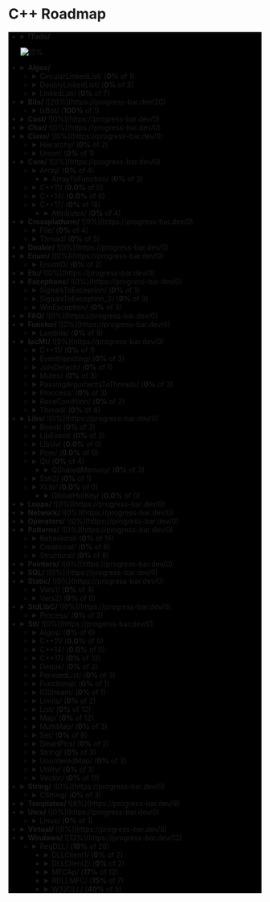 # C++ Roadmap

<div style="background-color:black">

* <details close>
  <summary><b>!Todo/</b></summary>

    * ❌ RSDN.txt
    * ❌ C++ questions.txt

  </details>

  ![10%](https://progress-bar.dev/10)
* <details close>
  <summary><b>Algos/</b></summary>

    * ❌ Algoritms.txt

  </details>

  * <details close>
    <summary>CircularLinkedList/ (<b>0%</b> of 1)</summary>

      * ❌ CircularLinkedList.cpp

    </details>

  * <details close>
    <summary>DoublyLinkedList/ (<b>0%</b> of 3)</summary>

      * ❌ DoubleLinkedListDeletion.cpp
      * ❌ DoubleLinkedListInsertion.cpp
      * ❌ DoubleLinkedList.cpp

    </details>

  * <details close>
    <summary>LinkedList/ (<b>0%</b> of 7)</summary>

      * ❌ LinkedListInsertion.cpp
      * ❌ DetectLoopInLinkedList.cpp
      * ❌ SortedMergeOfTwoLinkedList.cpp
      * ❌ ReverseALinkedList.cpp
      * ❌ LinkedListDeletion.cpp
      * ❌ PrintNthNodeFromTheEndOfLinkedList.cpp
      * ❌ LinkedListSearchForANode.cpp

    </details>

* <details close>
  <summary><b>Bits/</b> ![20%](https://progress-bar.dev/20)</summary>

    * ❌ BitMask2.cpp
    * ❌ BitMask.cpp
    * ❌ bitset.cpp
    * ❌ BuffToint.cpp

  </details>

  * <details close>
    <summary>IsBot/ (<b>100%</b> of 1)</summary>

      * ✅ `main_BlackList.cpp`

    </details>

* <details close>
  <summary><b>Cast/</b> ![0%](https://progress-bar.dev/0)</summary>

    * ❌ ReinterpretCast.cpp
    * ❌ Casts.cpp
    * ❌ BoolCast.cpp

  </details>

* <details close>
  <summary><b>Char/</b> ![0%](https://progress-bar.dev/0)</summary>

    * ❌ IntToChar.cpp
    * ❌ Escape.cpp

  </details>

* <details close>
  <summary><b>Class/</b> ![0%](https://progress-bar.dev/0)</summary>

    * ❌ MethodWithoutBody.cpp
    * ❌ InitConstructor.cpp
    * ❌ InheritanceFunctions.cpp
    * ❌ ConstructOrder.cpp
    * ❌ CopyConstructor1.cpp
    * ❌ EmptyStructSizeOf.cpp
    * ❌ SizeOfClass.cpp
    * ❌ CallMethod.cpp
    * ❌ InitOrder.cpp
    * ❌ CpoyConstructor2.cpp
    * ❌ QuotedString.java
    * ❌ FriendClass.cpp
    * ❌ CondtructorOrder.cpp

  </details>

  * <details close>
    <summary>Hierarchy/ (<b>0%</b> of 2)</summary>

      * ❌ Hierarchy.cpp
      * ❌ Proxy.cpp

    </details>

  * <details close>
    <summary>Union/ (<b>0%</b> of 1)</summary>

      * ❌ Union.cpp

    </details>

* <details close>
  <summary><b>Core/</b> ![0%](https://progress-bar.dev/0)</summary>

    * ❌ LvalueRvalue.cpp
    * ❌ Explicit.cpp
    * ❌ GoTo.cpp
    * ❌ ReturnBool.cpp
    * ❌ NamespaceOperator.cpp
    * ❌ MoveRef.cpp
    * ❌ ConstructNew.cpp
    * ❌ OperatorsNewDelete.cpp
    * ❌ PlacementNew.cpp
    * ❌ InitMembers.cpp
    * ❌ VariableArguments.cpp
    * ❌ InlineFunction.cpp
    * ❌ TypeNames.cpp
    * ❌ Move.cpp
    * ❌ ZeroDivision.cpp
    * ❌ ValueInitialization.cpp
    * ❌ TypeSizes.cpp
    * ❌ SwitchString.cpp
    * ❌ InitVars.cpp

  </details>

  * <details close>
    <summary>Array/ (<b>0%</b> of 4)</summary>

      * ❌ ArraySize.cpp

    </details>

    * <details close>
      <summary>ArrayToFunction/ (<b>0%</b> of 3)</summary>

        * ❌ ArrayToFunction3.cpp
        * ❌ ArrayToFunction1.cpp
        * ❌ ArrayToFunction2.cpp

      </details>

  * <details close>
    <summary>C++11/ (<b>0.0%</b> of 0)</summary>


    </details>

  * <details close>
    <summary>C++14/ (<b>0.0%</b> of 0)</summary>


    </details>

  * <details close>
    <summary>C++17/ (<b>0%</b> of 18)</summary>

      * ❌ TemplateAutoParam.cpp
      * ❌ StructuredBindings.cpp
      * ❌ NestedNamespaces.cpp
      * ❌ LambdaThisByValue.cpp
      * ❌ EnumListInitialization.cpp
      * ❌ StructuredBindingsRef.cpp
      * ❌ ConstexprIf.cpp
      * ❌ BracedInitList.cpp
      * ❌ ConstexprLambda.cpp
      * ❌ FoldExpressions.cpp
      * ❌ InlineVars.cpp
      * ❌ TemplateArgDeduction.cpp
      * ❌ SelectionVarInitializer.cpp
      * ❌ Utf8CharLiterals.cpp

    </details>

    * <details close>
      <summary>Attributes/ (<b>0%</b> of 4)</summary>

        * ❌ maybe_unused.cpp
        * ❌ Sample1.cpp
        * ❌ fallthrough.cpp
        * ❌ nodiscard.cpp

      </details>

* <details close>
  <summary><b>Crossplatform/</b> ![0%](https://progress-bar.dev/0)</summary>


  </details>

  * <details close>
    <summary>File/ (<b>0%</b> of 4)</summary>

      * ❌ FileRouter.inl
      * ❌ File_old.h
      * ❌ FileRouter.h
      * ❌ File.h

    </details>

  * <details close>
    <summary>Thread/ (<b>0%</b> of 5)</summary>

      * ❌ IThreadImpl_win.h
      * ❌ Thread.h
      * ❌ Thread_old.h
      * ❌ IThreadImpl_posix.h
      * ❌ IThreadImpl.h

    </details>

* <details close>
  <summary><b>Double/</b> ![0%](https://progress-bar.dev/0)</summary>

    * ❌ IntDoubleCompare.cpp
    * ❌ DoubleCast.cpp
    * ❌ DoubleCompare.cpp
    * ❌ IsGreater.cpp

  </details>

* <details close>
  <summary><b>Enum/</b> ![0%](https://progress-bar.dev/0)</summary>

    * ❌ SafeEnum.cpp
    * ❌ SizeOf.cpp
    * ❌ ForEnum.cpp
    * ❌ CodeStyle.cpp

  </details>

  * <details close>
    <summary>EnumIO/ (<b>0%</b> of 2)</summary>

      * ❌ EnumIO.h
      * ❌ EnumIO_test.cpp

    </details>

* <details close>
  <summary><b>Etc/</b> ![0%](https://progress-bar.dev/0)</summary>

    * ❌ VarVisibility.cpp
    * ❌ Random.cpp
    * ❌ GlobalVar2.cpp
    * ❌ DecIncInt.cpp
    * ❌ GlobalVar1.cpp
    * ❌ UnicodeAnsi.cpp
    * ❌ SizeofUnicodes.cpp
    * ❌ FunctionDefinition.cpp

  </details>

* <details close>
  <summary><b>Exceptions/</b> ![0%](https://progress-bar.dev/0)</summary>

    * ❌ Try.cpp
    * ❌ Exception2.cpp
    * ❌ Exception3.cpp

  </details>

  * <details close>
    <summary>SignalsToException/ (<b>0%</b> of 1)</summary>

      * ❌ SignalsToException.cpp

    </details>

  * <details close>
    <summary>SignalsToException_2/ (<b>0%</b> of 3)</summary>

      * ❌ SignalHandler.h
      * ❌ SignalHandler.inl
      * ❌ SignalsToException_2.cpp

    </details>

  * <details close>
    <summary>WinException/ (<b>0%</b> of 3)</summary>

      * ❌ CxWinException.cpp
      * ❌ WinException.cpp
      * ❌ CxWinException.h

    </details>

* <details close>
  <summary><b>FAQ/</b> ![0%](https://progress-bar.dev/0)</summary>

    * ❌ FAQ.txt

  </details>

* <details close>
  <summary><b>Functor/</b> ![0%](https://progress-bar.dev/0)</summary>

    * ❌ FunctorExample4.cpp
    * ❌ FunctorExample1.cpp
    * ❌ FunctorExample2.cpp
    * ❌ NativeFunction.cpp
    * ❌ Functor.cpp
    * ❌ FunctorTarget.cpp
    * ❌ FunctorExample3.cpp
    * ❌ StaticFunctor.cpp

  </details>

  * <details close>
    <summary>Lambda/ (<b>0%</b> of 9)</summary>

      * ❌ LambdaMemberVariableCapture.cpp
      * ❌ LambdaScopes.cpp
      * ❌ LambdaScopeFaultScenario.cpp
      * ❌ LambaExamples.cpp
      * ❌ LambdaPtrsSizes.cpp
      * ❌ LambdaScopesByValue.cpp
      * ❌ LambdaScopesByReference.cpp
      * ❌ GccLambdaLeaky.cpp
      * ❌ LambdaBasic.cpp

    </details>

* <details close>
  <summary><b>IpcMt/</b> ![0%](https://progress-bar.dev/0)</summary>

    * ❌ signal_stacktrace.cpp
    * ❌ psiginfo.cpp
    * ❌ signal_ctrl_c.cpp
    * ❌ ThreadHarwareConcurrency.cpp
    * ❌ condition_variable.cpp
    * ❌ signal.cpp
    * ❌ IpcMethods.txt

  </details>

  * <details close>
    <summary>C++11/ (<b>0%</b> of 1)</summary>

      * ❌ atomic_flag.cpp

    </details>

  * <details close>
    <summary>EventHandling/ (<b>0%</b> of 3)</summary>

      * ❌ ConditionalVariableBasics.cpp
      * ❌ BasicXMLEventHandlingUsingConditionalVariable.cpp
      * ❌ BasicXMLEventHandling.cpp

    </details>

  * <details close>
    <summary>JoinDetach/ (<b>0%</b> of 1)</summary>

      * ❌ JoiningThreads.cpp

    </details>

  * <details close>
    <summary>Mutex/ (<b>0%</b> of 3)</summary>

      * ❌ MutexLockUnlock.cpp
      * ❌ MutexLockUnlock2.cpp
      * ❌ MutexLockGuard.cpp

    </details>

  * <details close>
    <summary>PassingArgumentsToThreads/ (<b>0%</b> of 3)</summary>

      * ❌ PassingPointersTThread.cpp
      * ❌ PassingReferencesToThread.cpp
      * ❌ PassingSimpleArgumentsToThread.cpp

    </details>

  * <details close>
    <summary>Proccess/ (<b>0%</b> of 3)</summary>

      * ❌ Wait.cpp
      * ❌ ExecuteBin.cpp
      * ❌ GetStdInOutError.cpp

    </details>

  * <details close>
    <summary>RaceCondition/ (<b>0%</b> of 2)</summary>

      * ❌ RaceConditionExample.cpp
      * ❌ RaceConditionExample2.cpp

    </details>

  * <details close>
    <summary>Thread/ (<b>0%</b> of 4)</summary>

      * ❌ ThreadCreationUsingLambdaFunction.cpp
      * ❌ ThreadCreationUsingFunctionPointer.cpp
      * ❌ DifferentiatingBetweenThread.cpp
      * ❌ ThreadCreationUsingFunctionObjects.cpp

    </details>

* <details close>
  <summary><b>Libs/</b> ![0%](https://progress-bar.dev/0)</summary>


  </details>

  * <details close>
    <summary>Boost/ (<b>0%</b> of 3)</summary>

      * ❌ ScopeArray.cpp
      * ❌ ProgramOptions.cpp
      * ❌ Bind.cpp

    </details>

  * <details close>
    <summary>LibEvent/ (<b>0%</b> of 2)</summary>

      * ❌ all_test.cpp
      * ❌ FAQ.txt

    </details>

  * <details close>
    <summary>LibUv/ (<b>0.0%</b> of 0)</summary>


    </details>

  * <details close>
    <summary>Pcre/ (<b>0.0%</b> of 0)</summary>


    </details>

  * <details close>
    <summary>Qt/ (<b>0%</b> of 4)</summary>

      * ❌ HttpUpload.cpp

    </details>

    * <details close>
      <summary>QSharedMemory/ (<b>0%</b> of 3)</summary>

        * ❌ main_MainDialog.cpp
        * ❌ MainDialog.cpp
        * ❌ MainDialog.h

      </details>

  * <details close>
    <summary>Ssh2/ (<b>0%</b> of 1)</summary>

      * ❌ SSH2.cpp

    </details>

  * <details close>
    <summary>XLib/ (<b>0.0%</b> of 0)</summary>


    </details>

    * <details close>
      <summary>GlobalHotKey/ (<b>0.0%</b> of 0)</summary>


      </details>

* <details close>
  <summary><b>Loops/</b> ![0%](https://progress-bar.dev/0)</summary>

    * ❌ ForBreak.cpp
    * ❌ SwitchCase.cpp
    * ❌ For.cpp
    * ❌ GoToLablel.cpp
    * ❌ ForVoid.cpp

  </details>

* <details close>
  <summary><b>Network/</b> ![0%](https://progress-bar.dev/0)</summary>

    * ❌ IpString.cpp
    * ❌ TcpUdpDiffs.txt
    * ❌ Mount.cpp

  </details>

* <details close>
  <summary><b>Operators/</b> ![0%](https://progress-bar.dev/0)</summary>

    * ❌ OverloadingPrefixIncermentDecrementOperator.cpp
    * ❌ Exclamanation.cpp
    * ❌ OverloadingLogicalOperator.cpp
    * ❌ OperatorIn.cpp
    * ❌ OverloadingArithmeticOperator.cpp
    * ❌ OverloadingInputOutputOperator.cpp
    * ❌ OverloadingPostfixIncermentDecrementOperator.cpp
    * ❌ OverloadingUnaryOperator.cpp
    * ❌ OverloadingArithmeticOperatorUsingMemberFunction.cpp

  </details>

* <details close>
  <summary><b>Patterns/</b> ![0%](https://progress-bar.dev/0)</summary>


  </details>

  * <details close>
    <summary>Behavioral/ (<b>0%</b> of 15)</summary>

      * ❌ memento.cpp
      * ❌ iterator.cpp
      * ❌ strategy.cpp
      * ❌ visitor2.cpp
      * ❌ observer.cpp
      * ❌ visitor1.cpp
      * ❌ interpreter.cpp
      * ❌ template_method.cpp
      * ❌ chain_of_responsibility.cpp
      * ❌ command.cpp
      * ❌ state.cpp
      * ❌ mediator.cpp
      * ❌ null_object.cpp
      * ❌ iterator_with_operators.cpp
      * ❌ observer2.cpp

    </details>

  * <details close>
    <summary>Creational/ (<b>0%</b> of 6)</summary>

      * ❌ ClassFactory.cpp
      * ❌ Singleton.cpp
      * ❌ Builder.cpp
      * ❌ FactoryMethod.cpp
      * ❌ AbstractFactory.cpp
      * ❌ Prototype.cpp

    </details>

  * <details close>
    <summary>Structural/ (<b>0%</b> of 8)</summary>

      * ❌ adapter.cpp
      * ❌ ContainerFacade.h
      * ❌ proxy.cpp
      * ❌ bridge.cpp
      * ❌ facade.cpp
      * ❌ decorator.cpp
      * ❌ composite.cpp
      * ❌ flyweight.cpp

    </details>

* <details close>
  <summary><b>Pointers/</b> ![0%](https://progress-bar.dev/0)</summary>

    * ❌ xPTR_DELETE.cpp
    * ❌ CatchPtr.hpp
    * ❌ FunctionPtr.cpp
    * ❌ AutoPtr.h

  </details>

* <details close>
  <summary><b>SQL/</b> ![0%](https://progress-bar.dev/0)</summary>

    * ❌ test.sql

  </details>

* <details close>
  <summary><b>Static/</b> ![0%](https://progress-bar.dev/0)</summary>

    * ❌ StaticHolder.cpp
    * ❌ Data.cpp

  </details>

  * <details close>
    <summary>Vars1/ (<b>0%</b> of 4)</summary>

      * ❌ module.h
      * ❌ main_Var1.cpp
      * ❌ header.h
      * ❌ module.inl

    </details>

  * <details close>
    <summary>Vars2/ (<b>0%</b> of 6)</summary>

      * ❌ CxVars.inl
      * ❌ module.h
      * ❌ CVar.h
      * ❌ CxVars.h
      * ❌ main_Var2.cpp
      * ❌ module.inl

    </details>

* <details close>
  <summary><b>StdLibC/</b> ![0%](https://progress-bar.dev/0)</summary>

    * ❌ Time.cpp
    * ❌ Atoi.cpp
    * ❌ Printf.cpp
    * ❌ Strptime.cpp
    * ❌ BuffZero.cpp
    * ❌ VSnprintf.cpp

  </details>

  * <details close>
    <summary>Process/ (<b>0%</b> of 2)</summary>

      * ❌ ExitFunctions.cpp
      * ❌ Exit.cpp

    </details>

* <details close>
  <summary><b>Stl/</b> ![0%](https://progress-bar.dev/0)</summary>

    * ❌ StlFeatures.txt

  </details>

  * <details close>
    <summary>Algos/ (<b>0%</b> of 6)</summary>

      * ❌ difference.cpp
      * ❌ accumulate.cpp
      * ❌ sort.txt
      * ❌ replace_if.cpp
      * ❌ transform.cpp
      * ❌ set_symmetric_difference.cpp

    </details>

  * <details close>
    <summary>C++11/ (<b>0.0%</b> of 0)</summary>


    </details>

  * <details close>
    <summary>C++14/ (<b>0.0%</b> of 0)</summary>


    </details>

  * <details close>
    <summary>C++17/ (<b>0%</b> of 10)</summary>

      * ❌ Any.cpp
      * ❌ StringView2.cpp
      * ❌ Invoke.cpp
      * ❌ Variant.cpp
      * ❌ ParallelAlgos.cpp
      * ❌ Apply.cpp
      * ❌ Optional.cpp
      * ❌ Fs.cpp
      * ❌ Byte.cpp
      * ❌ MapSetSplicing.cpp

    </details>

  * <details close>
    <summary>Deque/ (<b>0%</b> of 2)</summary>

      * ❌ DequeImplementation.cpp
      * ❌ DequeOperations.cpp

    </details>

  * <details close>
    <summary>ForwardList/ (<b>0%</b> of 3)</summary>

      * ❌ ForwardListOperation2.cpp
      * ❌ ForwardListOperation1.cpp
      * ❌ ForwardListAssign.cpp

    </details>

  * <details close>
    <summary>Functional/ (<b>0%</b> of 1)</summary>

      * ❌ ref.cpp

    </details>

  * <details close>
    <summary>IOStream/ (<b>0%</b> of 1)</summary>

      * ❌ OperatorOutput.cpp

    </details>

  * <details close>
    <summary>Limits/ (<b>0%</b> of 2)</summary>

      * ❌ NumericLimits.cpp
      * ❌ DoubleLimits.cpp

    </details>

  * <details close>
    <summary>List/ (<b>0%</b> of 12)</summary>

      * ❌ splice.cpp
      * ❌ ListErase.cpp
      * ❌ insertInLoop.cpp
      * ❌ ListSearchUsingGenerate.cpp
      * ❌ ListRemove.cpp
      * ❌ ListOperations.cpp
      * ❌ insert.cpp
      * ❌ ListRemoveIf.cpp
      * ❌ ListSort.cpp
      * ❌ ListConditionalEraseWhileIteration.cpp
      * ❌ ListSearchUsingFind.cpp
      * ❌ list.cpp

    </details>

  * <details close>
    <summary>Map/ (<b>0%</b> of 12)</summary>

      * ❌ Maps.cpp
      * ❌ OperatorAccess.cpp
      * ❌ MapReversePrint.cpp
      * ❌ MapComparison.cpp
      * ❌ MapOperatorAccessElement.cpp
      * ❌ MapDeletionByIteratorRange.cpp
      * ❌ MapComparisonByUserDefinedObjects.cpp
      * ❌ Erase.cpp
      * ❌ MapInsertion.cpp
      * ❌ MapUnorderedMap.cpp
      * ❌ MapBasics.cpp
      * ❌ Bool.cpp

    </details>

  * <details close>
    <summary>MultiMap/ (<b>0%</b> of 3)</summary>

      * ❌ MultimapOperations.cpp
      * ❌ MultimapCI.cpp
      * ❌ MultimapBasics.cpp

    </details>

  * <details close>
    <summary>Set/ (<b>0%</b> of 8)</summary>

      * ❌ SetInsertionUsingIteratorRange.cpp
      * ❌ set_insert.cpp
      * ❌ SetsWithUserDefinedClassesUsingComparator.cpp
      * ❌ SetsBasics.cpp
      * ❌ SearchInASet.cpp
      * ❌ SetErase.cpp
      * ❌ VerifyAndInsertInSet.cpp
      * ❌ SetsWithUserDefinedClasses.cpp

    </details>

  * <details close>
    <summary>SmartPtrs/ (<b>0%</b> of 2)</summary>

      * ❌ AutoPtrVSUniquePtr.cpp
      * ❌ smart-pointers-in-cpp11.html

    </details>

  * <details close>
    <summary>String/ (<b>0%</b> of 3)</summary>

      * ❌ reverse.cpp
      * ❌ CstrNull.cpp
      * ❌ stringWithNull.cpp

    </details>

  * <details close>
    <summary>UnorderedMap/ (<b>0%</b> of 3)</summary>

      * ❌ UnorderedMapInitialization.cpp
      * ❌ UnorderedMapInsertion.cpp
      * ❌ UnorderedMapBasics.cpp

    </details>

  * <details close>
    <summary>Utility/ (<b>0%</b> of 1)</summary>

      * ❌ forward.cpp

    </details>

  * <details close>
    <summary>Vector/ (<b>0%</b> of 11)</summary>

      * ❌ RandomNumberInitializationInVector.cpp
      * ❌ RemoveAllOccurrencesOfAnElementFromVector.cpp
      * ❌ VectorOperations1.cpp
      * ❌ slice.cpp
      * ❌ VectorInitialization.cpp
      * ❌ VectorOperations3.cpp
      * ❌ SimpleOperationsOnVector.cpp
      * ❌ VectorEraseRemove.cpp
      * ❌ VectorListDequePushBack.cpp
      * ❌ VectorOperations2.cpp
      * ❌ RemoveAllOccurrencesOfAnElementFromVector2.cpp

    </details>

* <details close>
  <summary><b>String/</b> ![0%](https://progress-bar.dev/0)</summary>

    * ❌ StringView.cpp
    * ❌ OtherUsefulFunction.cpp
    * ❌ CapacityFunction.cpp
    * ❌ InitializationWays.cpp
    * ❌ InputFunction.cpp
    * ❌ IteratorFunction.cpp
    * ❌ Reverse.cpp
    * ❌ ManipulatingFunction.cpp

  </details>

  * <details close>
    <summary>CString/ (<b>0%</b> of 3)</summary>

      * ❌ main_CString.cpp
      * ❌ CString.inl
      * ❌ CString.h

    </details>

* <details close>
  <summary><b>Templates/</b> ![8%](https://progress-bar.dev/8)</summary>

    * ❌ MaximumOfTwoValues.cpp
    * ❌ VariadicFunc.cpp
    * ❌ AverageOfValuesInObjects.cpp
    * ❌ MaximumOfTwoObjects.cpp
    * ❌ Templates_and_Classes.txt
    * ❌ VariadicTemplates3.cpp
    * ❌ AverageOfAnArray.cpp
    * ❌ Export.cpp
    * ❌ VariadicTemplates2.cpp
    * ❌ ClassTemplate.cpp
    * ❌ VariadicTemplates.cpp
    * ✅ `Export.h`
    * ❌ Params.cpp

  </details>

* <details close>
  <summary><b>Unix/</b> ![0%](https://progress-bar.dev/0)</summary>

    * ❌ umask.cpp
    * ❌ Fork.cpp

  </details>

  * <details close>
    <summary>Linux/ (<b>0%</b> of 1)</summary>

      * ❌ inotify.cpp

    </details>

* <details close>
  <summary><b>Virtual/</b> ![0%](https://progress-bar.dev/0)</summary>

    * ❌ VirtualInheritance1.cpp
    * ❌ VirtualDestructor.txt
    * ❌ VirtualFunction1.cpp
    * ❌ VirtualInheritance2.cpp
    * ❌ VirtualFunction2.cpp
    * ❌ PureVirtual.cpp

  </details>

* <details close>
  <summary><b>Windows/</b> ![13%](https://progress-bar.dev/13)</summary>

    * ❌ CxHandle.cpp
    * ❌ getuid.cpp
    * ❌ Batery.cpp
    * ❌ OsBit.txt
    * ❌ AnsiUtf8.cpp
    * ❌ Event.cpp
    * ❌ GetTokenInformation.cpp
    * ❌ CommandLine.cpp
    * ❌ MemoryUsage.cpp
    * ❌ OsBit.cpp
    * ❌ WaitForSingleObject.cpp

  </details>

  * <details close>
    <summary>RegDLL/ (<b>18%</b> of 28)</summary>


    </details>

    * <details close>
      <summary>DLLClient1/ (<b>0%</b> of 2)</summary>

        * ❌ DLLCode.h
        * ❌ DLLCode.cpp

      </details>

    * <details close>
      <summary>DLLClient2/ (<b>0%</b> of 2)</summary>

        * ❌ DLLCode.h
        * ❌ DLLClient2.cpp

      </details>

    * <details close>
      <summary>MFCAp/ (<b>17%</b> of 12)</summary>

        * ✅ `StdAfx.cpp`
        * ❌ MainFrm.cpp
        * ❌ Resource.h
        * ❌ MFCApView.h
        * ❌ MFCApDoc.h
        * ❌ DLLCode.h
        * ❌ MFCApView.cpp
        * ❌ MFCAp.h
        * ❌ MFCAp.cpp
        * ❌ MFCApDoc.cpp
        * ❌ MainFrm.h
        * ✅ `StdAfx.h`

      </details>

    * <details close>
      <summary>RDLLMFC/ (<b>15%</b> of 7)</summary>

        * ❌ StdAfx.cpp
        * ❌ RDLLMFC.cpp
        * ❌ RDLLMFC.h
        * ✅ `Resource.h`
        * ❌ DLLCode.h
        * ❌ DLLCode.cpp
        * ❌ StdAfx.h

      </details>

    * <details close>
      <summary>W32DLL/ (<b>40%</b> of 5)</summary>

        * ✅ `StdAfx.cpp`
        * ❌ DLLCode.h
        * ❌ DLLCode.cpp
        * ❌ W32DLL.cpp
        * ✅ `StdAfx.h`

      </details>

</div>
